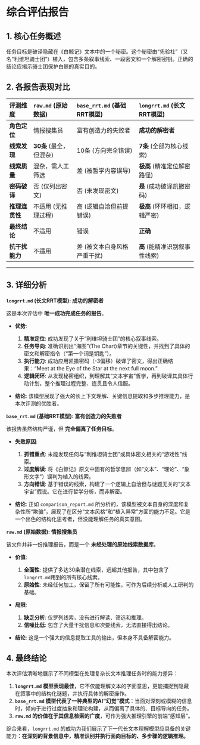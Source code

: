 # 综合评估报告

## 1. 核心任务概述

任务目标是破译隐藏在《白鲸记》文本中的一个秘密。这个秘密由“先验社”（又名“利维坦骑士团”）植入，包含多条叙事线索、一段密文和一个解密密钥。正确的结论应揭示骑士团保护白鲸的真实目的。

## 2. 各报告表现对比

| 评测维度 | `raw.md` (原始数据) | `base_rrt.md` (基础RRT模型) | `longrrt.md` (长文RRT模型) |
| :--- | :--- | :--- | :--- |
| **角色定位** | 情报搜集员 | 富有创造力的失败者 | **成功的解密者** |
| **线索发现** | **30条** (最全，但混杂) | 10条 (方向完全错误) | **7条** (全部为核心线索) |
| **线索质量** | 混杂，需人工筛选 | 差 (被哲学内容误导) | **极高** (精准定位解密路径) |
| **密码破译** | 否 (仅列出密文) | 否 (未发现密文) | **是** (成功破译凯撒密码) |
| **推理连贯性** | 不适用 (无推理过程) | 高 (逻辑自洽但前提错误) | **极高** (环环相扣，逻辑严密) |
| **最终结论** | 不适用 | 错误 | **正确** |
| **抗干扰能力** | 不适用 | 差 (被文本自身风格严重干扰) | **高** (能精准识别叙事性线索) |

---

## 3. 详细分析

**`longrrt.md` (长文RRT模型): 成功的解密者**

这是本次评估中 **唯一成功完成任务的报告**。

*   **优势**:
    1.  **精准定位**: 成功发现了关于“利维坦骑士团”的核心叙事线索。
    2.  **任务导向**: 准确识别出“海图”(The Chart)章节的关键性，并找到了具体的密文和解密指令（“第一个词是钥匙”）。
    3.  **执行能力**: 成功应用凯撒密码（-3偏移）破译了密文，得出正确结果：“Meet at the Eye of the Star at the next full moon.”
    4.  **逻辑闭环**: 从发现秘密组织，到理解其“文本宇宙”哲学，再到破译其具体行动计划，整个推理过程完整、连贯且令人信服。

*   **结论**: 该模型展现了强大的长上下文理解、关键信息提取和多步推理能力，是本次评测的优胜者。

**`base_rrt.md` (基础RRT模型): 富有创造力的失败者**

该报告虽然结构严谨，但 **完全偏离了任务目标**。

*   **失败原因**:
    1.  **抓错重点**: 未能发现任何与“利维坦骑士团”或具体密文相关的“游戏性”线索。
    2.  **过度解读**: 将《白鲸记》原文中固有的哲学思辨（如“文本”、“理论”、“象形文字”）误判为植入的线索。
    3.  **方向错误**: 基于错误的线索，构建了一个逻辑上自洽但与谜题无关的“文本宇宙”假说。它在进行哲学分析，而非解密。

*   **结论**: 正如 `comparison_report.md` 所分析的，该模型被文本自身的深度和复杂性所“欺骗”，展现了在区分“文本风格”和“植入异常”方面的能力不足。它是一个出色的结构化思考者，但没能理解任务的真实意图。

**`raw.md` (原始数据): 情报搜集员**

该文件并非一份推理报告，而是一个 **未经处理的原始线索数据库**。

*   **价值**:
    1.  **全面性**: 提供了多达30条潜在线索，远超其他报告，其中包含了`longrrt.md`用到的所有核心线索。
    2.  **原始性**: 未经任何加工，保留了所有可能性，可作为后续分析或人工研判的基础。

*   **局限**:
    1.  **缺乏分析**: 仅罗列线索，没有进行解读、筛选和推理。
    2.  **信噪比低**: 包含了大量干扰信息和次要线索，无法直接得出结论。

*   **结论**: 这是一个强大的信息提取工具的输出，但本身不具备解密能力。

## 4. 最终结论

本次评估清晰地展示了不同模型在处理复杂长文本推理任务时的能力差异：

1.  **`longrrt.md` 模型表现最佳**，它不仅能理解文本的字面意思，更能捕捉到隐藏在叙事中的结构化谜题，并执行具体的解密操作。
2.  **`base_rrt.md` 模型代表了一种典型的AI“幻觉”模式**：当面对深刻或模糊的信息时，倾向于进行过度抽象和理论构建，从而偏离了具体的、目标导向的任务。
3.  **`raw.md` 的价值在于其信息检索的广度**，可作为强大推理引擎的前端“感知层”。

综合来看，`longrrt.md` 的成功为我们展示了下一代长文本理解模型应具备的关键能力：**在深刻的背景信息中，精准识别并执行面向目标的、多步骤的逻辑推理。**
